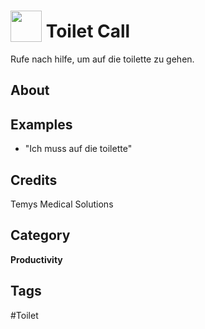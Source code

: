 # <img src="https://raw.githack.com/FortAwesome/Font-Awesome/master/svgs/solid/robot.svg" card_color="#22A7F0" width="50" height="50" style="vertical-align:bottom"/> Toilet Call
Rufe nach hilfe, um auf die toilette zu gehen.

## About


## Examples
* "Ich muss auf die toilette"

## Credits
Temys Medical Solutions

## Category
**Productivity**

## Tags
#Toilet


